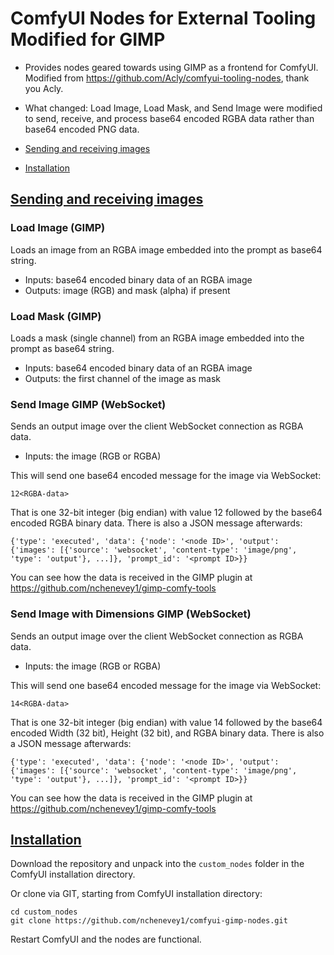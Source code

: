 # ComfyUI Nodes for External Tooling Modified for GIMP

* Provides nodes geared towards using GIMP as a frontend for ComfyUI. Modified from https://github.com/Acly/comfyui-tooling-nodes, thank you Acly.
* What changed: Load Image, Load Mask, and Send Image were modified to send, receive, and process base64 encoded RGBA data rather than base64 encoded PNG data.

* <a href="#images">Sending and receiving images</a>
* <a href="#installation">Installation</a>

## <a id="images" href="#toc">Sending and receiving images</a>

### Load Image (GIMP)

Loads an image from an RGBA image embedded into the prompt as base64 string.
* Inputs: base64 encoded binary data of an RGBA image
* Outputs: image (RGB) and mask (alpha) if present

### Load Mask (GIMP)

Loads a mask (single channel) from an RGBA image embedded into the prompt as base64 string.
* Inputs: base64 encoded binary data of an RGBA image
* Outputs: the first channel of the image as mask

### Send Image GIMP (WebSocket)

Sends an output image over the client WebSocket connection as RGBA data.
* Inputs: the image (RGB or RGBA)

This will send one base64 encoded message for the image via WebSocket:
```
12<RGBA-data>
```
That is one 32-bit integer (big endian) with value 12 followed by the base64 encoded RGBA binary data. There is also a JSON message afterwards:
```
{'type': 'executed', 'data': {'node': '<node ID>', 'output': {'images': [{'source': 'websocket', 'content-type': 'image/png', 'type': 'output'}, ...]}, 'prompt_id': '<prompt ID>}}
```
You can see how the data is received in the GIMP plugin at https://github.com/nchenevey1/gimp-comfy-tools

### Send Image with Dimensions GIMP (WebSocket)

Sends an output image over the client WebSocket connection as RGBA data.
* Inputs: the image (RGB or RGBA)

This will send one base64 encoded message for the image via WebSocket:
```
14<RGBA-data>
```
That is one 32-bit integer (big endian) with value 14 followed by the base64 encoded Width (32 bit), Height (32 bit), and RGBA binary data. There is also a JSON message afterwards:
```
{'type': 'executed', 'data': {'node': '<node ID>', 'output': {'images': [{'source': 'websocket', 'content-type': 'image/png', 'type': 'output'}, ...]}, 'prompt_id': '<prompt ID>}}
```
You can see how the data is received in the GIMP plugin at https://github.com/nchenevey1/gimp-comfy-tools

## <a id="installation" href="#toc">Installation</a>

Download the repository and unpack into the `custom_nodes` folder in the ComfyUI installation directory.

Or clone via GIT, starting from ComfyUI installation directory:
```
cd custom_nodes
git clone https://github.com/nchenevey1/comfyui-gimp-nodes.git
```

Restart ComfyUI and the nodes are functional.
